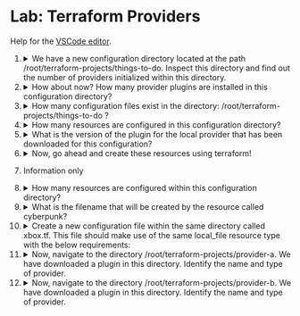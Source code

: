 # Lab: Terraform Providers

Help for the [VSCode editor](https://github.com/kodekloudhub/community-faq/blob/main/docs/vscode-tips.md).

1.  <details>
    <summary>We have a new configuration directory located at the path /root/terraform-projects/things-to-do. Inspect this directory and find out the number of providers initialized within this directory.</summary>

    Konw that when a configuration is initialized with `terraform init`, a subdirectory `.terraform` is created by the init process.

    Inspect `/root/terraform-projects/things-to-do` directory as directed and look for `.terraform` there. If it doesn't exist, then no providers are initialized.

    </details>

1.  <details>
    <summary>How about now? How many provider plugins are installed in this configuration directory?</summary>

    The `.terraform` directory now exists. Expand this in the Explorer pane of the VSCode editor, and see that there is an entry<br/>`registry.terraform.io/hashicorp/local/2.3.0/linux_amd64/`<br/>This represents a single provider plugin.

    </details>

1.  <details>
    <summary>How many configuration files exist in the directory: /root/terraform-projects/things-to-do ?</summary>

    Configuration files are genrally files with a `.tf` file extension. Count them.

    </details>

1.  <details>
    <summary>How many resources are configured in this configuration directory?</summary>

    Count all the resource blocks used.

    We can see two resources: `things-to-do` and `more-things-to-do`

    </details>

1.  <details>
    <summary>What is the version of the plugin for the local provider that has been downloaded for this configuration?</summary>

    Referring back to what we did io Q2, we can see the version as part of the path<br/>`registry.terraform.io/hashicorp/local/2.3.0/linux_amd64/`

    </details>

1.  <details>
    <summary>Now, go ahead and create these resources using terraform!</summary>

    Run the following

    ```bash
    cd /root/terraform-projects/things-to-do
    terraform plan
    terraform apply
    ```

    Note that we didn't do `terraform init` here. That was done for you by the setup phase of Q2.

    </details>

1.  Information only

1.  <details>
    <summary>How many resources are configured within this configuration directory?</summary>

    1. Navigate to `christmas-wishlist` in the Eplorer pane.
    1. Open each of the `.tf` files in turn
    1. Count the resource blocks in each file.
    1. Sum the results

    </details>

1.  <details>
    <summary>What is the filename that will be created by the resource called cyberpunk?</summary>

    Check the value for `filename` argument in `cyberpunk.tf`

    </details>

1.  <details>
    <summary>Create a new configuration file within the same directory called xbox.tf. This file should make use of the same local_file resource type with the below requirements:</summary>

    * Resource name: `xbox`
    * filename: `root/xbox.txt`
    * content: `Wouldn't mind an XBox either!`

        <details>
        <summary>Reveal code</summary>

        ```hcl
        resource "local_file" "xbox" {
            filename = "/root/xbox.txt"
            content = "Wouldn't mind an XBox either!"
        }
        ```
        </details>

    Now run the following in the terminal

    ```bash
    cd /root/terraform-projects/christmas-wishlist
    terraform init
    terraform plan
    terraform apply
    ```

    </details>

1.  <details>
    <summary>Now, navigate to the directory /root/terraform-projects/provider-a. We have downloaded a plugin in this directory. Identify the name and type of provider.</summary>

    1. You can look in the `.terraform` directory beneath `provider-a` in the Explorer pane. Here we see `linode`
    1. Go to https://registry.terraform.io and search for `linode`, then click on the result.
    1. Now we see that the provder is "by: linode" and that linode is a partner. This means it is "verified". Official providers are "by: Hashicorp".

    </details>

1.  <details>
    <summary>Now, navigate to the directory /root/terraform-projects/provider-b. We have downloaded a plugin in this directory. Identify the name and type of provider.</summary>

    Just as for the previous question, find the provider on terraform registry. Since it is neither by Hashicorp, nor by Ansible themselves and marked as Partner, it is therefore a community provider.

    Anyone with golang programming skills can create a community provider and publish it to the registry.

    </details>

